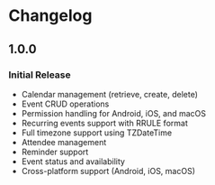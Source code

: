 # Changelog

## 1.0.0

### Initial Release

- Calendar management (retrieve, create, delete)
- Event CRUD operations
- Permission handling for Android, iOS, and macOS
- Recurring events support with RRULE format
- Full timezone support using TZDateTime
- Attendee management
- Reminder support
- Event status and availability
- Cross-platform support (Android, iOS, macOS)
